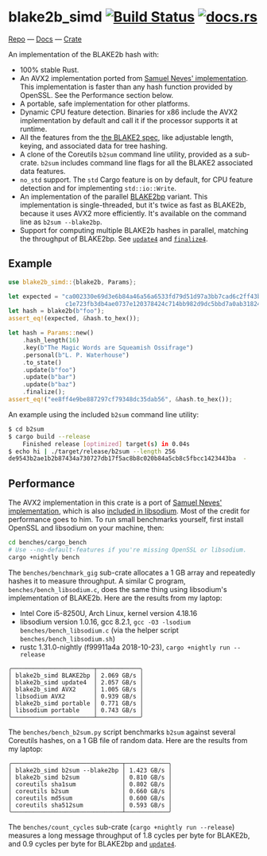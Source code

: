 # blake2b_simd [![Build Status](https://travis-ci.org/oconnor663/blake2b_simd.svg?branch=master)](https://travis-ci.org/oconnor663/blake2b_simd) [![docs.rs](https://docs.rs/blake2b_simd/badge.svg)](https://docs.rs/blake2b_simd)

[Repo](https://github.com/oconnor663/blake2b_simd) —
[Docs](https://docs.rs/blake2b_simd) —
[Crate](https://crates.io/crates/blake2b_simd)

An implementation of the BLAKE2b hash with:

- 100% stable Rust.
- An AVX2 implementation ported from [Samuel Neves' implementation]. This implementation is
  faster than any hash function provided by OpenSSL. See the Performance section below.
- A portable, safe implementation for other platforms.
- Dynamic CPU feature detection. Binaries for x86 include the AVX2 implementation by default
  and call it if the processor supports it at runtime.
- All the features from the [the BLAKE2 spec], like adjustable length, keying, and associated
  data for tree hashing.
- A clone of the Coreutils `b2sum` command line utility, provided as a sub-crate. `b2sum`
  includes command line flags for all the BLAKE2 associated data features.
- `no_std` support. The `std` Cargo feature is on by default, for CPU feature detection and
  for implementing `std::io::Write`.
- An implementation of the parallel [BLAKE2bp] variant. This implementation is single-threaded,
  but it's twice as fast as BLAKE2b, because it uses AVX2 more efficiently. It's available on
  the command line as `b2sum --blake2bp`.
- Support for computing multiple BLAKE2b hashes in parallel, matching the throughput of
  BLAKE2bp. See [`update4`] and [`finalize4`].

## Example

```rust
use blake2b_simd::{blake2b, Params};

let expected = "ca002330e69d3e6b84a46a56a6533fd79d51d97a3bb7cad6c2ff43b354185d6d\
                c1e723fb3db4ae0737e120378424c714bb982d9dc5bbd7a0ab318240ddd18f8d";
let hash = blake2b(b"foo");
assert_eq!(expected, &hash.to_hex());

let hash = Params::new()
    .hash_length(16)
    .key(b"The Magic Words are Squeamish Ossifrage")
    .personal(b"L. P. Waterhouse")
    .to_state()
    .update(b"foo")
    .update(b"bar")
    .update(b"baz")
    .finalize();
assert_eq!("ee8ff4e9be887297cf79348dc35dab56", &hash.to_hex());
```

An example using the included `b2sum` command line utility:

```bash
$ cd b2sum
$ cargo build --release
    Finished release [optimized] target(s) in 0.04s
$ echo hi | ./target/release/b2sum --length 256
de9543b2ae1b2b87434a730727db17f5ac8b8c020b84a5cb8c5fbcc1423443ba  -
```

## Performance

The AVX2 implementation in this crate is a port of [Samuel Neves' implementation], which is
also [included in libsodium]. Most of the credit for performance goes to him. To run small
benchmarks yourself, first install OpenSSL and libsodium on your machine, then:

```sh
cd benches/cargo_bench
# Use --no-default-features if you're missing OpenSSL or libsodium.
cargo +nightly bench
```

The `benches/benchmark_gig` sub-crate allocates a 1 GB array and repeatedly hashes it to
measure throughput. A similar C program, `benches/bench_libsodium.c`, does the same thing using
libsodium's implementation of BLAKE2b. Here are the results from my laptop:

- Intel Core i5-8250U, Arch Linux, kernel version 4.18.16
- libsodium version 1.0.16, gcc 8.2.1, `gcc -O3 -lsodium benches/bench_libsodium.c` (via the
  helper script `benches/bench_libsodium.sh`)
- rustc 1.31.0-nightly (f99911a4a 2018-10-23), `cargo +nightly run --release`

```table
╭───────────────────────┬────────────╮
│ blake2b_simd BLAKE2bp │ 2.069 GB/s │
│ blake2b_simd update4  │ 2.057 GB/s │
│ blake2b_simd AVX2     │ 1.005 GB/s │
│ libsodium AVX2        │ 0.939 GB/s │
│ blake2b_simd portable │ 0.771 GB/s │
│ libsodium portable    │ 0.743 GB/s │
╰───────────────────────┴────────────╯
```

The `benches/bench_b2sum.py` script benchmarks `b2sum` against several Coreutils hashes, on a
1 GB file of random data. Here are the results from my laptop:

```table
╭───────────────────────────────┬────────────╮
│ blake2b_simd b2sum --blake2bp │ 1.423 GB/s │
│ blake2b_simd b2sum            │ 0.810 GB/s │
│ coreutils sha1sum             │ 0.802 GB/s │
│ coreutils b2sum               │ 0.660 GB/s │
│ coreutils md5sum              │ 0.600 GB/s │
│ coreutils sha512sum           │ 0.593 GB/s │
╰───────────────────────────────┴────────────╯
```

The `benches/count_cycles` sub-crate (`cargo +nightly run --release`) measures a long message
throughput of 1.8 cycles per byte for BLAKE2b, and 0.9 cycles per byte for BLAKE2bp and
[`update4`].

[libsodium]: https://github.com/jedisct1/libsodium
[the BLAKE2 spec]: https://blake2.net/blake2.pdf
[Samuel Neves' implementation]: https://github.com/sneves/blake2-avx2
[included in libsodium]: https://github.com/jedisct1/libsodium/commit/0131a720826045e476e6dd6a8e7a1991f1d941aa
[BLAKE2bp]: https://docs.rs/blake2b_simd/latest/blake2b_simd/blake2bp/index.html
[`update4`]: https://docs.rs/blake2b_simd/latest/blake2b_simd/fn.update4.html
[`finalize4`]: https://docs.rs/blake2b_simd/latest/blake2b_simd/fn.finalize4.html
